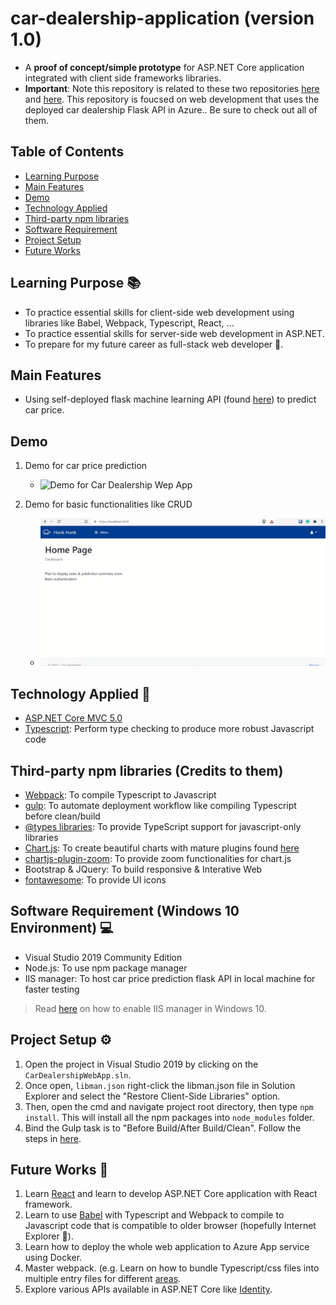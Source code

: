 # car-dealership-application (version 1.0)

- A **proof of concept/simple prototype** for ASP.NET Core application integrated with client side frameworks libraries.
- **Important**: Note this repository is related to these two repositories [here](https://github.com/polarBearYap/car-dealership-automl) and [here](https://github.com/polarBearYap/car-dealership-flask-api). This repository is foucsed on web development that uses the deployed car dealership Flask API in Azure.. Be sure to check out all of them.

## Table of Contents
* [Learning Purpose](#Learning-Purpose-)
* [Main Features](#Main-Feature-)
* [Demo](#Demo)
* [Technology Applied](#Technology-Applied-)
* [Third-party npm libraries](#Third-party-npm-libraries-Credits-to-them-)
* [Software Requirement](#software-requirement-windows-10-environment-)
* [Project Setup](#Project-Setup-)
* [Future Works](#Future-Works-)

## Learning Purpose &#128218;
- To practice essential skills for client-side web development using libraries like Babel, Webpack, Typescript, React, ...
- To practice essential skills for server-side web development in ASP.NET.
- To prepare for my future career as full-stack web developer &#129321;.

## Main Features
- Using self-deployed flask machine learning API (found [here](https://github.com/polarBearYap/car-dealership-flask-api)) to predict car price.

## Demo
1. Demo for car price prediction
    - ![Demo for Car Dealership Wep App](resources/car-dealership-application-demo2.gif)

2. Demo for basic functionalities like CRUD
    - ![Demo for Car Dealership Wep App](resources/car-dealership-application-demo.gif)

## Technology Applied &#129302;
- [ASP.NET Core MVC 5.0](https://docs.microsoft.com/en-us/aspnet/core/mvc/overview?view=aspnetcore-5.0)
- [Typescript](https://www.typescriptlang.org/): Perform type checking to produce more robust Javascript code

## Third-party npm libraries (Credits to them)
- [Webpack](https://webpack.js.org/): To compile Typescript to Javascript
- [gulp](https://gulpjs.com/): To automate deployment workflow like compiling Typescript before clean/build 
- [@types libraries](https://www.typescriptlang.org/dt/search): To provide TypeScript support for javascript-only libraries
- [Chart.js](https://www.chartjs.org/): To create beautiful charts with mature plugins found [here](https://github.com/chartjs/awesome#plugins)
- [chartjs-plugin-zoom](https://github.com/chartjs/chartjs-plugin-zoom): To provide zoom functionalities for chart.js
- Bootstrap & JQuery: To build responsive & Interative Web
- [fontawesome](https://fontawesome.com/v4.7/icons/): To provide UI icons 

## Software Requirement (Windows 10 Environment) &#128187;
- Visual Studio 2019 Community Edition
- Node.js: To use npm package manager
- IIS manager: To host car price prediction flask API in local machine for faster testing 

> Read [here](https://stackoverflow.com/questions/30901434/iis-manager-in-windows-10) on how to enable IIS manager in Windows 10. 

## Project Setup &#x2699;
1. Open the project in Visual Studio 2019 by clicking on the `CarDealershipWebApp.sln`.
2. Once open, `libman.json` right-click the libman.json file in Solution Explorer and select the "Restore Client-Side Libraries" option.
3. Then, open the cmd and navigate project root directory, then type `npm install`. This will install all the npm packages into `node_modules` folder.
4. Bind the Gulp task is to "Before Build/After Build/Clean". Follow the steps in [here](http://www.codedigest.com/quick-start/14/using-of-gulp-gulpfilejs-in-visual-studio-2017). 

## Future Works &#128302;
1. Learn [React](https://reactjs.org/) and learn to develop ASP.NET Core application with React framework.
2. Learn to use [Babel](https://babeljs.io/) with Typescript and Webpack to compile to Javascript code that is compatible to older browser (hopefully Internet Explorer &#129315;).
3. Learn how to deploy the whole web application to Azure App service using Docker.
4. Master webpack. (e.g. Learn on how to bundle Typescript/css files into multiple entry files for different [areas](https://docs.microsoft.com/en-us/aspnet/core/mvc/controllers/areas?view=aspnetcore-5.0).
5. Explore various APIs available in ASP.NET Core like [Identity](https://docs.microsoft.com/en-us/aspnet/core/security/authentication/identity?view=aspnetcore-5.0&tabs=visual-studio).
